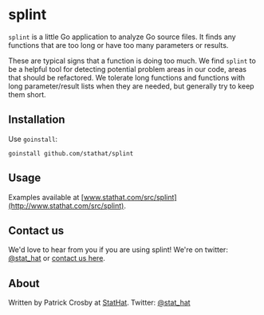 splint
======

`splint` is a little Go application to analyze Go source files.  It finds any functions that are
too long or have too many parameters or results.

These are typical signs that a function is doing too much.  We find `splint` to be a helpful tool
for detecting potential problem areas in our code, areas that should be refactored.  We tolerate long
functions and functions with long parameter/result lists when they are needed, but generally try to
keep them short.

Installation
------------

Use `goinstall`:

    goinstall github.com/stathat/splint

Usage
-----

Examples available at [www.stathat.com/src/splint](http://www.stathat.com/src/splint).

Contact us
----------

We'd love to hear from you if you are using splint!  We're on twitter: [@stat_hat](http://twitter.com/stat_hat) or [contact us here](http://www.stathat.com/docs/contact).

About
-----

Written by Patrick Crosby at [StatHat](http://www.stathat.com).  Twitter:  [@stat_hat](http://twitter.com/stat_hat)
